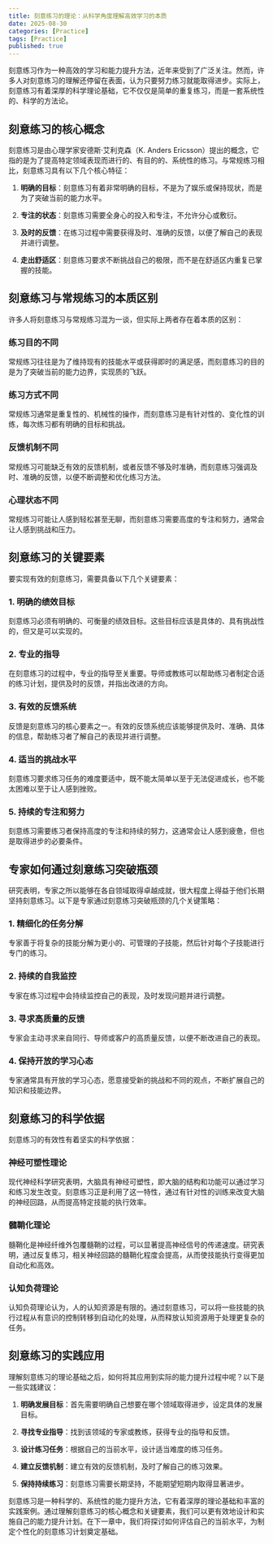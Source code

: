 ```yaml
---
title: 刻意练习的理论：从科学角度理解高效学习的本质
date: 2025-08-30
categories: [Practice]
tags: [Practice]
published: true
---
```


刻意练习作为一种高效的学习和能力提升方法，近年来受到了广泛关注。然而，许多人对刻意练习的理解还停留在表面，认为只要努力练习就能取得进步。实际上，刻意练习有着深厚的科学理论基础，它不仅仅是简单的重复练习，而是一套系统性的、科学的方法论。

## 刻意练习的核心概念

刻意练习是由心理学家安德斯·艾利克森（K. Anders Ericsson）提出的概念，它指的是为了提高特定领域表现而进行的、有目的的、系统性的练习。与常规练习相比，刻意练习具有以下几个核心特征：

1. **明确的目标**：刻意练习有着非常明确的目标，不是为了娱乐或保持现状，而是为了突破当前的能力水平。

2. **专注的状态**：刻意练习需要全身心的投入和专注，不允许分心或敷衍。

3. **及时的反馈**：在练习过程中需要获得及时、准确的反馈，以便了解自己的表现并进行调整。

4. **走出舒适区**：刻意练习要求不断挑战自己的极限，而不是在舒适区内重复已掌握的技能。

## 刻意练习与常规练习的本质区别

许多人将刻意练习与常规练习混为一谈，但实际上两者存在着本质的区别：

### 练习目的不同

常规练习往往是为了维持现有的技能水平或获得即时的满足感，而刻意练习的目的是为了突破当前的能力边界，实现质的飞跃。

### 练习方式不同

常规练习通常是重复性的、机械性的操作，而刻意练习是有针对性的、变化性的训练，每次练习都有明确的目标和挑战。

### 反馈机制不同

常规练习可能缺乏有效的反馈机制，或者反馈不够及时准确，而刻意练习强调及时、准确的反馈，以便不断调整和优化练习方法。

### 心理状态不同

常规练习可能让人感到轻松甚至无聊，而刻意练习需要高度的专注和努力，通常会让人感到挑战和压力。

## 刻意练习的关键要素

要实现有效的刻意练习，需要具备以下几个关键要素：

### 1. 明确的绩效目标

刻意练习必须有明确的、可衡量的绩效目标。这些目标应该是具体的、具有挑战性的，但又是可以实现的。

### 2. 专业的指导

在刻意练习的过程中，专业的指导至关重要。导师或教练可以帮助练习者制定合适的练习计划，提供及时的反馈，并指出改进的方向。

### 3. 有效的反馈系统

反馈是刻意练习的核心要素之一。有效的反馈系统应该能够提供及时、准确、具体的信息，帮助练习者了解自己的表现并进行调整。

### 4. 适当的挑战水平

刻意练习要求练习任务的难度要适中，既不能太简单以至于无法促进成长，也不能太困难以至于让人感到挫败。

### 5. 持续的专注和努力

刻意练习需要练习者保持高度的专注和持续的努力，这通常会让人感到疲惫，但也是取得进步的必要条件。

## 专家如何通过刻意练习突破瓶颈

研究表明，专家之所以能够在各自领域取得卓越成就，很大程度上得益于他们长期坚持刻意练习。以下是专家通过刻意练习突破瓶颈的几个关键策略：

### 1. 精细化的任务分解

专家善于将复杂的技能分解为更小的、可管理的子技能，然后针对每个子技能进行专门的练习。

### 2. 持续的自我监控

专家在练习过程中会持续监控自己的表现，及时发现问题并进行调整。

### 3. 寻求高质量的反馈

专家会主动寻求来自同行、导师或客户的高质量反馈，以便不断改进自己的表现。

### 4. 保持开放的学习心态

专家通常具有开放的学习心态，愿意接受新的挑战和不同的观点，不断扩展自己的知识和技能边界。

## 刻意练习的科学依据

刻意练习的有效性有着坚实的科学依据：

### 神经可塑性理论

现代神经科学研究表明，大脑具有神经可塑性，即大脑的结构和功能可以通过学习和练习发生改变。刻意练习正是利用了这一特性，通过有针对性的训练来改变大脑的神经回路，从而提高特定技能的执行效率。

### 髓鞘化理论

髓鞘化是神经纤维外包覆髓鞘的过程，可以显著提高神经信号的传递速度。研究表明，通过反复练习，相关神经回路的髓鞘化程度会提高，从而使技能执行变得更加自动化和高效。

### 认知负荷理论

认知负荷理论认为，人的认知资源是有限的。通过刻意练习，可以将一些技能的执行过程从有意识的控制转移到自动化的处理，从而释放认知资源用于处理更复杂的任务。

## 刻意练习的实践应用

理解刻意练习的理论基础之后，如何将其应用到实际的能力提升过程中呢？以下是一些实践建议：

1. **明确发展目标**：首先需要明确自己想要在哪个领域取得进步，设定具体的发展目标。

2. **寻找专业指导**：找到该领域的专家或教练，获得专业的指导和反馈。

3. **设计练习任务**：根据自己的当前水平，设计适当难度的练习任务。

4. **建立反馈机制**：建立有效的反馈机制，及时了解自己的练习效果。

5. **保持持续练习**：刻意练习需要长期坚持，不能期望短期内取得显著进步。

刻意练习是一种科学的、系统性的能力提升方法，它有着深厚的理论基础和丰富的实践案例。通过理解刻意练习的核心概念和关键要素，我们可以更有效地设计和实施自己的能力提升计划。在下一章中，我们将探讨如何评估自己的当前水平，为制定个性化的刻意练习计划奠定基础。